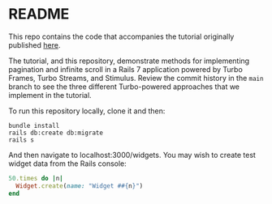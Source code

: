 # README

This repo contains the code that accompanies the tutorial originally published [here](https://www.colby.so/posts/pagination-and-infinite-scrolling-with-hotwire).

The tutorial, and this repository, demonstrate methods for implementing pagination and infinite scroll in a Rails 7 application powered by Turbo Frames, Turbo Streams, and Stimulus. Review the commit history in the `main` branch to see the three different Turbo-powered approaches that we implement in the tutorial.

To run this repository locally, clone it and then:
```
bundle install
rails db:create db:migrate
rails s
```

And then navigate to localhost:3000/widgets. You may wish to create test widget data from the Rails console:
```ruby
50.times do |n|
  Widget.create(name: "Widget ##{n}")
end
```
